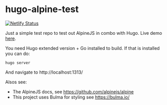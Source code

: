 # hugo-alpine-test

[![Netlify Status](https://api.netlify.com/api/v1/badges/6eb2ac56-7b4d-430e-832e-f644d19b57e3/deploy-status)](https://app.netlify.com/sites/agitated-kilby-da786e/deploys)


Just a simple test repo to test out AlpineJS in combo with Hugo. Live demo [here](https://agitated-kilby-da786e.netlify.com/).

You need Hugo extended version + Go installed to build. If that is installed you can do:

```
hugo server
```

And navigate to http://localhost:1313/

Alsos see:

* The AlpineJS docs, see https://github.com/alpinejs/alpine
* This project uses Bulma for styling see https://bulma.io/

